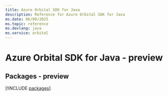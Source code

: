 ```yaml
---
title: Azure Orbital SDK for Java
description: Reference for Azure Orbital SDK for Java
ms.date: 06/09/2025
ms.topic: reference
ms.devlang: java
ms.service: orbital
---
```

# Azure Orbital SDK for Java - preview
## Packages - preview
[!INCLUDE [packages](orbital-index.md)]